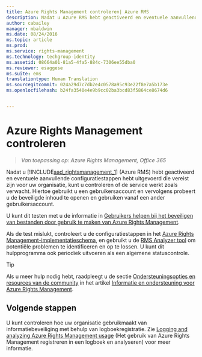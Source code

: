 ```yaml
---
title: Azure Rights Management controleren| Azure RMS
description: Nadat u Azure RMS hebt geactiveerd en eventuele aanvullende configuratiestappen hebt uitgevoerd die vereist zijn voor uw organisatie, kunt u controleren of de service werkt zoals verwacht. Hiertoe gebruikt u een gebruikersaccount en vervolgens probeert u de beveiligde inhoud te openen en gebruiken vanaf een ander gebruikersaccount.
author: cabailey
manager: mbaldwin
ms.date: 08/24/2016
ms.topic: article
ms.prod: 
ms.service: rights-management
ms.technology: techgroup-identity
ms.assetid: 08664a01-81a5-4fa5-884c-7306ee55dba0
ms.reviewer: esaggese
ms.suite: ems
translationtype: Human Translation
ms.sourcegitcommit: 024a29d7c7db2e4c0578a95c93e22f8e7a5b173e
ms.openlocfilehash: b24fa3540e4e9b9cc02ba3bcd83f5864ce8674d6


---
```


# Azure Rights Management controleren

>*Van toepassing op: Azure Rights Management, Office 365*

Nadat u [!INCLUDE[aad_rightsmanagement_1](../includes/aad_rightsmanagement_1_md.md)] (Azure RMS) hebt geactiveerd en eventuele aanvullende configuratiestappen hebt uitgevoerd die vereist zijn voor uw organisatie, kunt u controleren of de service werkt zoals verwacht. Hiertoe gebruikt u een gebruikersaccount en vervolgens probeert u de beveiligde inhoud te openen en gebruiken vanaf een ander gebruikersaccount.

U kunt dit testen met u de informatie in [Gebruikers helpen bij het beveiligen van bestanden door gebruik te maken van Azure Rights Management](help-users.md).

Als de test mislukt, controleert u de configuratiestappen in het [Azure Rights Management-implementatieschema](../plan-design/deployment-roadmap.md), en gebruikt u de [RMS Analyzer tool](http://www.microsoft.com/en-us/download/details.aspx?id=46437) om potentiële problemen te identificeren en op te lossen. U kunt dit hulpprogramma ook periodiek uitvoeren als een algemene statuscontrole.

> [!TIP]
> Als u meer hulp nodig hebt, raadpleegt u de sectie [Ondersteuningsopties en resources van de community](../get-started/information-support.md#support-options-and-community-resources) in het artikel [Informatie en ondersteuning voor Azure Rights Management](../get-started/information-support.md).

## Volgende stappen

U kunt controleren hoe uw organisatie gebruikmaakt van informatiebeveiliging met behulp van logboekregistratie. Zie [Logging and analyzing Azure Rights Management usage](log-analyze-usage.md) (Het gebruik van Azure Rights Management registreren in een logboek en analyseren) voor meer informatie.






<!--HONumber=Aug16_HO4-->


